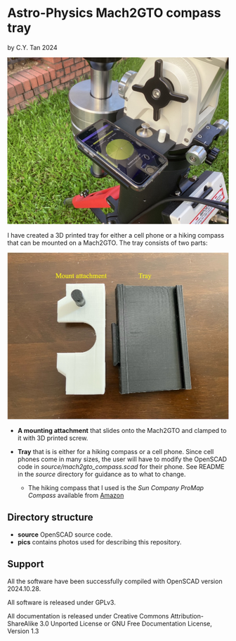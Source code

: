 # Astro-Physics Mach2GTO compass tray

by C.Y. Tan 2024

![Tray](https://github.com/cytan299/Mach2GTO_compass/blob/main//pics/compass_tray.jpg)

I have created a 3D printed tray for either a cell phone or a hiking
compass that can be mounted on a Mach2GTO.  The tray consists of two
parts:

![Attachment_Tray](https://github.com/cytan299/Mach2GTO_compass/blob/main//pics/attachment_tray.jpeg)


* **A mounting attachment** that slides onto the Mach2GTO and
  clamped to it with 3D printed screw.
  
* **Tray** that is is either for a hiking compass or a cell
  phone. Since cell phones come in many sizes, the user will have to
  modify the OpenSCAD code in _source/mach2gto_compass.scad_ for their
  phone. See README in the _source_ directory for guidance as to what
  to change.
  * The hiking compass that I used is the _Sun Company ProMap Compass_
    available from [Amazon](https://www.amazon.com/Sun-Company-ProMap-Compass-Orienteering/dp/B0BSB7CK6H/ref=sr_1_1?crid=ZWZMW4UPDAT9&dib=eyJ2IjoiMSJ9.PTZqovFsVuQk3P45Le2lTuAsgPY44nySoG10m8s-QUuoT1wN7dO-BFimQgfy31KC_YmA8sLe666aclBQXb9lEbcNqpF3awJ3ZINpGZ0XESWjY2NOR7VNBA1JpDoWsMifdDZDIUJLesX8HBHJGt1RxLk3mVy5rUpbl2KBz1uPtOPo6wgXmPjslWVs-K_GiZJGgon0kJY_P5RN482iRCkKOnEb71ZqvgoTGo_J1YwDRO4qFGxL4XH927XOVDhtrkYt692_lA3Ms2lrfuJUiz-jFO6ViczCguzPnb_2_r6vVZA.qHjP3ISotJTO9xLwJP26toHr-h7VLB3HC0Cjn3-bgD4&dib_tag=se&keywords=Sun+Company+ProMap+Compass&qid=1731036913&sprefix=sun+company+promap+compass%2Caps%2C430&sr=8-1)
	
## Directory structure
* **source** OpenSCAD source code.
* **pics** contains photos used for describing this repository.

## Support

All the software have been successfully compiled with OpenSCAD version
2024.10.28.

All software is released under GPLv3.

All documentation is released under Creative Commons
Attribution-ShareAlike 3.0 Unported License or GNU Free
Documentation License, Version 1.3


    
  
  
  
  







